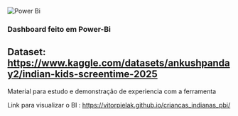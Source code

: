 ![Power Bi](https://img.shields.io/badge/power_bi-F2C811?style=for-the-badge&logo=powerbi&logoColor=black)
### Dashboard feito em Power-Bi
## Dataset: https://www.kaggle.com/datasets/ankushpanday2/indian-kids-screentime-2025

Material para estudo e demonstração de experiencia com a ferramenta

Link para visualizar o BI : https://vitorpielak.github.io/criancas_indianas_pbi/
